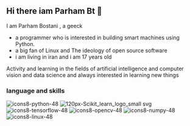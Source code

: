 ## Hi there iam Parham Bt 👋


I am Parham Bostani , a geeck

- a programmer  who is interested in building smart machines using Python.
- a big fan of Linux and The ideology of open source software
- i am living in iran and i am 17 years old 

Activity and learning in the fields of artificial intelligence and computer vision and data science and always interested in learning new things



### language and skills

![icons8-python-48](https://github.com/parhambt/parhambt/assets/124530126/1cbb1e94-d524-4cfa-b036-dee2cfb26ffb)     ![120px-Scikit_learn_logo_small svg](https://github.com/parhambt/parhambt/assets/124530126/133dde52-9615-4b73-ba8e-cc3ccd86912a)   ![icons8-tensorflow-48](https://github.com/parhambt/parhambt/assets/124530126/feb527eb-96c1-4fe9-9e32-04df267d6a7a)  ![icons8-opencv-48](https://github.com/parhambt/parhambt/assets/124530126/c904ea84-5fd7-4b03-a359-f7410d0c4d41)  ![icons8-numpy-48](https://github.com/parhambt/parhambt/assets/124530126/cb262607-c62e-4aae-853c-04d9d4754fb6)    ![icons8-linux-48](https://github.com/parhambt/parhambt/assets/124530126/8aa2fc77-50a8-492b-972d-c11f04dfb387)






